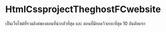 # HtmlCssprojectTheghostFCwebsite
เป็นเว็บไซต์ที่รวมลิงค์ของตอนที่น่ากลัวที่สุด และ ตอนที่มียอดวิวเยอะที่สุด 10 อันดับแรก
